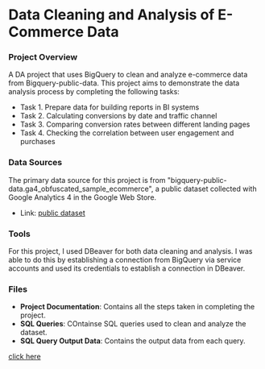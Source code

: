 # Data Cleaning and Analysis of E-Commerce Data

### Project Overview
A DA project that uses BigQuery to clean and analyze e-commerce data from Bigquery-public-data. This project aims to demonstrate the data analysis process by completing the following tasks:

- Task 1. Prepare data for building reports in BI systems
- Task 2. Calculating conversions by date and traffic channel
- Task 3. Comparing conversion rates between different landing pages
- Task 4. Checking the correlation between user engagement and purchases

### Data Sources
The primary data source for this project is from "bigquery-public-data.ga4_obfuscated_sample_ecommerce", a public dataset collected with Google Analytics 4 in the Google Web Store.
- Link: [public dataset](https://console.cloud.google.com/bigquery?p=bigquery-public-data&d=ga4_obfuscated_sample_ecommerce&t=events_20210131&page=table)

### Tools
For this project, I used DBeaver for both data cleaning and analysis. I was able to do this by establishing a connection from BigQuery via service accounts and used its credentials to establish a connection in DBeaver.

### Files
- **Project Documentation**: Contains all the steps taken in completing the project.
- **SQL Queries**: COntainse SQL queries used to clean and analyze the dataset.
- **SQL Query Output Data**: Contains the output data from each query.
  
[click here](https://drive.google.com/drive/folders/1-gFmjZ4GVrnRM0SNZVXkE7V04DqAVE-K?usp=sharing)

  
  


